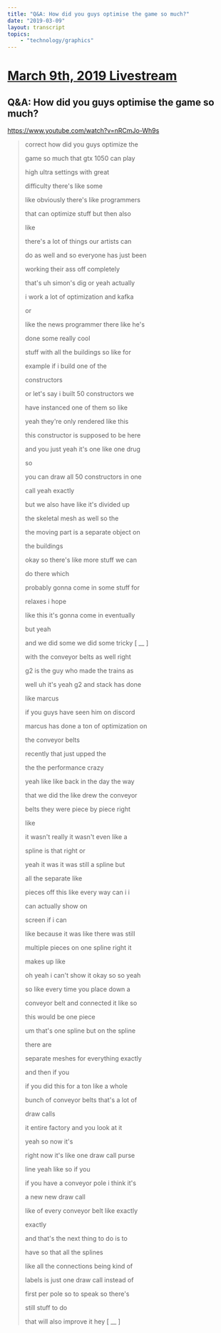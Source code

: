```yaml
---
title: "Q&A: How did you guys optimise the game so much?"
date: "2019-03-09"
layout: transcript
topics:
    - "technology/graphics"
---
```

# [March 9th, 2019 Livestream](../2019-03-09.md)
## Q&A: How did you guys optimise the game so much?
https://www.youtube.com/watch?v=nRCmJo-Wh9s
> correct how did you guys optimize the
> 
> game so much that gtx 1050 can play
> 
> high ultra settings with great
> 
> difficulty there's like some
> 
> like obviously there's like programmers
> 
> that can optimize stuff but then also
> 
> like
> 
> there's a lot of things our artists can
> 
> do as well and so everyone has just been
> 
> working their ass off completely
> 
> that's uh simon's dig or yeah actually
> 
> i work a lot of optimization and kafka
> 
> or
> 
> like the news programmer there like he's
> 
> done some really cool
> 
> stuff with all the buildings so like for
> 
> example if i build one of the
> 
> constructors
> 
> or let's say i built 50 constructors we
> 
> have instanced one of them so like
> 
> yeah they're only rendered like this
> 
> this constructor is supposed to be here
> 
> and you just yeah it's one like one drug
> 
> so
> 
> you can draw all 50 constructors in one
> 
> call yeah exactly
> 
> but we also have like it's divided up
> 
> the skeletal mesh as well so the
> 
> the moving part is a separate object on
> 
> the buildings
> 
> okay so there's like more stuff we can
> 
> do there which
> 
> probably gonna come in some stuff for
> 
> relaxes i hope
> 
> like this it's gonna come in eventually
> 
> but yeah
> 
> and we did some we did some tricky [ __ ]
> 
> with the conveyor belts as well right
> 
> g2 is the guy who made the trains as
> 
> well uh it's yeah g2 and stack has done
> 
> like marcus
> 
> if you guys have seen him on discord
> 
> marcus has done a ton of optimization on
> 
> the conveyor belts
> 
> recently that just upped the
> 
> the the performance crazy
> 
> yeah like like back in the day the way
> 
> that we did the like drew the conveyor
> 
> belts they were piece by piece right
> 
> like
> 
> it wasn't really it wasn't even like a
> 
> spline is that right or
> 
> yeah it was it was still a spline but
> 
> all the separate like
> 
> pieces off this like every way can i i
> 
> can actually show on
> 
> screen if i can
> 
> like because it was like there was still
> 
> multiple pieces on one spline right it
> 
> makes up like
> 
> oh yeah i can't show it okay so so yeah
> 
> so like every time you place down a
> 
> conveyor belt and connected it like so
> 
> this would be one piece
> 
> um that's one spline but on the spline
> 
> there are
> 
> separate meshes for everything exactly
> 
> and then if you
> 
> if you did this for a ton like a whole
> 
> bunch of conveyor belts that's a lot of
> 
> draw calls
> 
> it entire factory and you look at it
> 
> yeah so now it's
> 
> right now it's like one draw call purse
> 
> line yeah like so if you
> 
> if you have a conveyor pole i think it's
> 
> a new new draw call
> 
> like of every conveyor belt like exactly
> 
> exactly
> 
> and that's the next thing to do is to
> 
> have so that all the splines
> 
> like all the connections being kind of
> 
> labels is just one draw call instead of
> 
> first per pole so to speak so there's
> 
> still stuff to do
> 
> that will also improve it hey [ __ ]
> 
